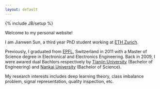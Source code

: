 ```yaml
---
layout: default
---
```

{% include JB/setup %}

Welcome to my personal website! 

I am Jianwen Sun, a third year PhD student working at 
<a href="https://www.ethz.ch/en.html" target="_blank">ETH Zurich</a>. 

Previously, I graduated from <a href="http://www.epfl.ch" target="_blank">EPFL</a>, Switzerland in 2011 with a Master of Science degree in Electronical and Electronics Engineering. Back in 2009, I were awared dual Bachlors respectively by <a href="http://www.tju.edu.cn" target="_blank">Tianjin University</a> (Bachelor of Engineering) and <a href="http://www.nankai.edu.cn">Nankai University</a> (Bachelor of Science).

My research interests includes deep learning theory, class imbalance problem, signal representation, quality inspection, etc.

